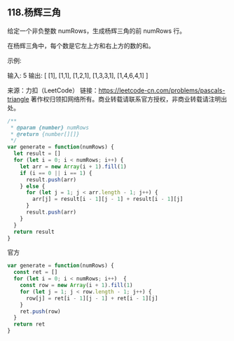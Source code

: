 ## 118.杨辉三角

给定一个非负整数 numRows，生成杨辉三角的前 numRows 行。



在杨辉三角中，每个数是它左上方和右上方的数的和。

示例:

输入: 5
输出:
[
     [1],
    [1,1],
   [1,2,1],
  [1,3,3,1],
 [1,4,6,4,1]
]


来源：力扣（LeetCode）
链接：https://leetcode-cn.com/problems/pascals-triangle
著作权归领扣网络所有。商业转载请联系官方授权，非商业转载请注明出处。


```js
/**
 * @param {number} numRows
 * @return {number[][]}
 */
var generate = function(numRows) {
  let result = []
  for (let i = 0; i < numRows; i++) {
    let arr = new Array(i + 1).fill(1)
    if (i == 0 || i == 1) {
      result.push(arr)
    } else {
      for (let j = 1; j < arr.length - 1; j++) {
        arr[j] = result[i - 1][j - 1] + result[i - 1][j]
      }
      result.push(arr)
    }
  }
  return result
}
```

官方

```js
var generate = function(numRows) {
  const ret = []
  for (let i = 0; i < numRows; i++)  {
    const row = new Array(i + 1).fill(1)
    for (let j = 1; j < row.length - 1; j++) {
      row[j] = ret[i - 1][j - 1] + ret[i - 1][j]
    }
    ret.push(row)
  }
  return ret
}
```